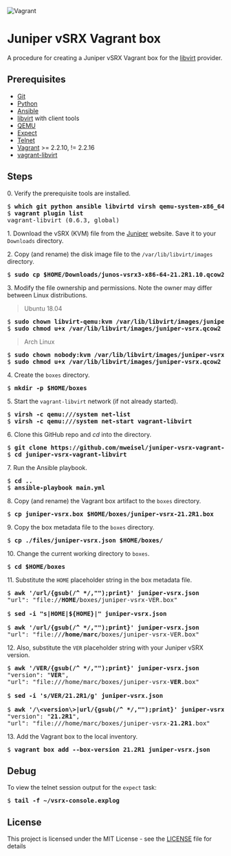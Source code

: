 <img alt="Vagrant" src="https://img.shields.io/badge/vagrant%20-%231563FF.svg?&style=for-the-badge&logo=vagrant&logoColor=white"/>

# Juniper vSRX Vagrant box

A procedure for creating a Juniper vSRX Vagrant box for the [libvirt](https://libvirt.org) provider.

## Prerequisites

  * [Git](https://git-scm.com)
  * [Python](https://www.python.org)
  * [Ansible](https://docs.ansible.com/ansible/latest/index.html)
  * [libvirt](https://libvirt.org) with client tools
  * [QEMU](https://www.qemu.org)
  * [Expect](https://en.wikipedia.org/wiki/Expect)
  * [Telnet](https://en.wikipedia.org/wiki/Telnet)
  * [Vagrant](https://www.vagrantup.com) >= 2.2.10, != 2.2.16
  * [vagrant-libvirt](https://github.com/vagrant-libvirt/vagrant-libvirt)

## Steps

0\. Verify the prerequisite tools are installed.

<pre>
$ <b>which git python ansible libvirtd virsh qemu-system-x86_64 expect telnet vagrant</b>
$ <b>vagrant plugin list</b>
vagrant-libvirt (0.6.3, global)
</pre>

1\. Download the vSRX (KVM) file from the [Juniper](https://support.juniper.net/support/downloads/) website. Save it to your `Downloads` directory.

2\. Copy (and rename) the disk image file to the `/var/lib/libvirt/images` directory.

<pre>
$ <b>sudo cp $HOME/Downloads/junos-vsrx3-x86-64-21.2R1.10.qcow2 /var/lib/libvirt/images/juniper-vsrx.qcow2</b>
</pre>

3\. Modify the file ownership and permissions. Note the owner may differ between Linux distributions.

> Ubuntu 18.04

<pre>
$ <b>sudo chown libvirt-qemu:kvm /var/lib/libvirt/images/juniper-vsrx.qcow2</b>
$ <b>sudo chmod u+x /var/lib/libvirt/images/juniper-vsrx.qcow2</b>
</pre>

> Arch Linux

<pre>
$ <b>sudo chown nobody:kvm /var/lib/libvirt/images/juniper-vsrx.qcow2</b>
$ <b>sudo chmod u+x /var/lib/libvirt/images/juniper-vsrx.qcow2</b>
</pre>

4\. Create the `boxes` directory.

<pre>
$ <b>mkdir -p $HOME/boxes</b>
</pre>

5\. Start the `vagrant-libvirt` network (if not already started).

<pre>
$ <b>virsh -c qemu:///system net-list</b>
$ <b>virsh -c qemu:///system net-start vagrant-libvirt</b>
</pre>

6\. Clone this GitHub repo and _cd_ into the directory.

<pre>
$ <b>git clone https://github.com/mweisel/juniper-vsrx-vagrant-libvirt</b>
$ <b>cd juniper-vsrx-vagrant-libvirt</b>
</pre>

7\. Run the Ansible playbook.

<pre>
$ <b>cd ..</b>
$ <b>ansible-playbook main.yml</b>
</pre>

8\. Copy (and rename) the Vagrant box artifact to the `boxes` directory.

<pre>
$ <b>cp juniper-vsrx.box $HOME/boxes/juniper-vsrx-21.2R1.box</b>
</pre>

9\. Copy the box metadata file to the `boxes` directory.

<pre>
$ <b>cp ./files/juniper-vsrx.json $HOME/boxes/</b>
</pre>

10\. Change the current working directory to `boxes`.

<pre>
$ <b>cd $HOME/boxes</b>
</pre>

11\. Substitute the `HOME` placeholder string in the box metadata file.

<pre>
$ <b>awk '/url/{gsub(/^ */,"");print}' juniper-vsrx.json</b>
"url": "file://<b>HOME</b>/boxes/juniper-vsrx-VER.box"

$ <b>sed -i "s|HOME|${HOME}|" juniper-vsrx.json</b>

$ <b>awk '/url/{gsub(/^ */,"");print}' juniper-vsrx.json</b>
"url": "file://<b>/home/marc</b>/boxes/juniper-vsrx-VER.box"
</pre>

12\. Also, substitute the `VER` placeholder string with your Juniper vSRX version.

<pre>
$ <b>awk '/VER/{gsub(/^ */,"");print}' juniper-vsrx.json</b>
"version": "<b>VER</b>",
"url": "file:///home/marc/boxes/juniper-vsrx-<b>VER</b>.box"

$ <b>sed -i 's/VER/21.2R1/g' juniper-vsrx.json</b>

$ <b>awk '/\&lt;version\&gt;|url/{gsub(/^ */,"");print}' juniper-vsrx.json</b>
"version": "<b>21.2R1</b>",
"url": "file:///home/marc/boxes/juniper-vsrx-<b>21.2R1</b>.box"
</pre>

13\. Add the Vagrant box to the local inventory.

<pre>
$ <b>vagrant box add --box-version 21.2R1 juniper-vsrx.json</b>
</pre>

## Debug

To view the telnet session output for the `expect` task:

<pre>
$ <b>tail -f ~/vsrx-console.explog</b>
</pre>

## License

This project is licensed under the MIT License - see the [LICENSE](LICENSE) file for details
